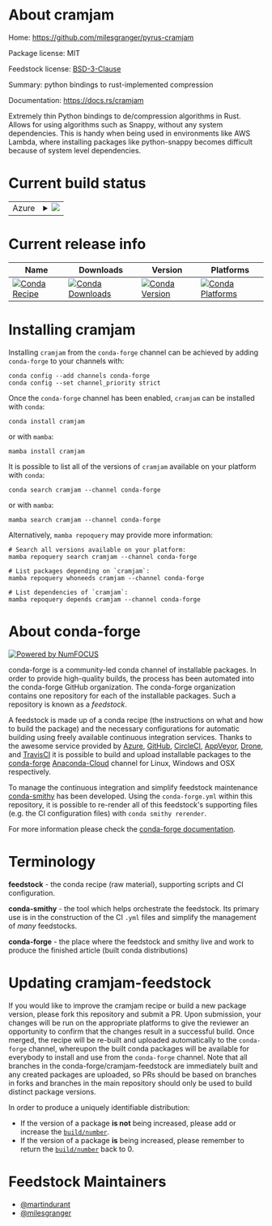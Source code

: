 About cramjam
=============

Home: https://github.com/milesgranger/pyrus-cramjam

Package license: MIT

Feedstock license: [BSD-3-Clause](https://github.com/conda-forge/cramjam-feedstock/blob/main/LICENSE.txt)

Summary: python bindings to rust-implemented compression

Documentation: https://docs.rs/cramjam

Extremely thin Python bindings to de/compression algorithms in Rust.
Allows for using algorithms such as Snappy, without any system dependencies.
This is handy when being used in environments like AWS Lambda,
where installing packages like python-snappy becomes difficult because of
system level dependencies.


Current build status
====================


<table>
    
  <tr>
    <td>Azure</td>
    <td>
      <details>
        <summary>
          <a href="https://dev.azure.com/conda-forge/feedstock-builds/_build/latest?definitionId=11861&branchName=main">
            <img src="https://dev.azure.com/conda-forge/feedstock-builds/_apis/build/status/cramjam-feedstock?branchName=main">
          </a>
        </summary>
        <table>
          <thead><tr><th>Variant</th><th>Status</th></tr></thead>
          <tbody><tr>
              <td>linux_64_python3.10.____cpython</td>
              <td>
                <a href="https://dev.azure.com/conda-forge/feedstock-builds/_build/latest?definitionId=11861&branchName=main">
                  <img src="https://dev.azure.com/conda-forge/feedstock-builds/_apis/build/status/cramjam-feedstock?branchName=main&jobName=linux&configuration=linux_64_python3.10.____cpython" alt="variant">
                </a>
              </td>
            </tr><tr>
              <td>linux_64_python3.11.____cpython</td>
              <td>
                <a href="https://dev.azure.com/conda-forge/feedstock-builds/_build/latest?definitionId=11861&branchName=main">
                  <img src="https://dev.azure.com/conda-forge/feedstock-builds/_apis/build/status/cramjam-feedstock?branchName=main&jobName=linux&configuration=linux_64_python3.11.____cpython" alt="variant">
                </a>
              </td>
            </tr><tr>
              <td>linux_64_python3.8.____cpython</td>
              <td>
                <a href="https://dev.azure.com/conda-forge/feedstock-builds/_build/latest?definitionId=11861&branchName=main">
                  <img src="https://dev.azure.com/conda-forge/feedstock-builds/_apis/build/status/cramjam-feedstock?branchName=main&jobName=linux&configuration=linux_64_python3.8.____cpython" alt="variant">
                </a>
              </td>
            </tr><tr>
              <td>linux_64_python3.9.____cpython</td>
              <td>
                <a href="https://dev.azure.com/conda-forge/feedstock-builds/_build/latest?definitionId=11861&branchName=main">
                  <img src="https://dev.azure.com/conda-forge/feedstock-builds/_apis/build/status/cramjam-feedstock?branchName=main&jobName=linux&configuration=linux_64_python3.9.____cpython" alt="variant">
                </a>
              </td>
            </tr><tr>
              <td>linux_aarch64_python3.10.____cpython</td>
              <td>
                <a href="https://dev.azure.com/conda-forge/feedstock-builds/_build/latest?definitionId=11861&branchName=main">
                  <img src="https://dev.azure.com/conda-forge/feedstock-builds/_apis/build/status/cramjam-feedstock?branchName=main&jobName=linux&configuration=linux_aarch64_python3.10.____cpython" alt="variant">
                </a>
              </td>
            </tr><tr>
              <td>linux_aarch64_python3.11.____cpython</td>
              <td>
                <a href="https://dev.azure.com/conda-forge/feedstock-builds/_build/latest?definitionId=11861&branchName=main">
                  <img src="https://dev.azure.com/conda-forge/feedstock-builds/_apis/build/status/cramjam-feedstock?branchName=main&jobName=linux&configuration=linux_aarch64_python3.11.____cpython" alt="variant">
                </a>
              </td>
            </tr><tr>
              <td>linux_aarch64_python3.8.____cpython</td>
              <td>
                <a href="https://dev.azure.com/conda-forge/feedstock-builds/_build/latest?definitionId=11861&branchName=main">
                  <img src="https://dev.azure.com/conda-forge/feedstock-builds/_apis/build/status/cramjam-feedstock?branchName=main&jobName=linux&configuration=linux_aarch64_python3.8.____cpython" alt="variant">
                </a>
              </td>
            </tr><tr>
              <td>linux_aarch64_python3.9.____cpython</td>
              <td>
                <a href="https://dev.azure.com/conda-forge/feedstock-builds/_build/latest?definitionId=11861&branchName=main">
                  <img src="https://dev.azure.com/conda-forge/feedstock-builds/_apis/build/status/cramjam-feedstock?branchName=main&jobName=linux&configuration=linux_aarch64_python3.9.____cpython" alt="variant">
                </a>
              </td>
            </tr><tr>
              <td>linux_ppc64le_python3.10.____cpython</td>
              <td>
                <a href="https://dev.azure.com/conda-forge/feedstock-builds/_build/latest?definitionId=11861&branchName=main">
                  <img src="https://dev.azure.com/conda-forge/feedstock-builds/_apis/build/status/cramjam-feedstock?branchName=main&jobName=linux&configuration=linux_ppc64le_python3.10.____cpython" alt="variant">
                </a>
              </td>
            </tr><tr>
              <td>linux_ppc64le_python3.11.____cpython</td>
              <td>
                <a href="https://dev.azure.com/conda-forge/feedstock-builds/_build/latest?definitionId=11861&branchName=main">
                  <img src="https://dev.azure.com/conda-forge/feedstock-builds/_apis/build/status/cramjam-feedstock?branchName=main&jobName=linux&configuration=linux_ppc64le_python3.11.____cpython" alt="variant">
                </a>
              </td>
            </tr><tr>
              <td>linux_ppc64le_python3.8.____cpython</td>
              <td>
                <a href="https://dev.azure.com/conda-forge/feedstock-builds/_build/latest?definitionId=11861&branchName=main">
                  <img src="https://dev.azure.com/conda-forge/feedstock-builds/_apis/build/status/cramjam-feedstock?branchName=main&jobName=linux&configuration=linux_ppc64le_python3.8.____cpython" alt="variant">
                </a>
              </td>
            </tr><tr>
              <td>linux_ppc64le_python3.9.____cpython</td>
              <td>
                <a href="https://dev.azure.com/conda-forge/feedstock-builds/_build/latest?definitionId=11861&branchName=main">
                  <img src="https://dev.azure.com/conda-forge/feedstock-builds/_apis/build/status/cramjam-feedstock?branchName=main&jobName=linux&configuration=linux_ppc64le_python3.9.____cpython" alt="variant">
                </a>
              </td>
            </tr><tr>
              <td>osx_64_python3.10.____cpython</td>
              <td>
                <a href="https://dev.azure.com/conda-forge/feedstock-builds/_build/latest?definitionId=11861&branchName=main">
                  <img src="https://dev.azure.com/conda-forge/feedstock-builds/_apis/build/status/cramjam-feedstock?branchName=main&jobName=osx&configuration=osx_64_python3.10.____cpython" alt="variant">
                </a>
              </td>
            </tr><tr>
              <td>osx_64_python3.11.____cpython</td>
              <td>
                <a href="https://dev.azure.com/conda-forge/feedstock-builds/_build/latest?definitionId=11861&branchName=main">
                  <img src="https://dev.azure.com/conda-forge/feedstock-builds/_apis/build/status/cramjam-feedstock?branchName=main&jobName=osx&configuration=osx_64_python3.11.____cpython" alt="variant">
                </a>
              </td>
            </tr><tr>
              <td>osx_64_python3.8.____cpython</td>
              <td>
                <a href="https://dev.azure.com/conda-forge/feedstock-builds/_build/latest?definitionId=11861&branchName=main">
                  <img src="https://dev.azure.com/conda-forge/feedstock-builds/_apis/build/status/cramjam-feedstock?branchName=main&jobName=osx&configuration=osx_64_python3.8.____cpython" alt="variant">
                </a>
              </td>
            </tr><tr>
              <td>osx_64_python3.9.____cpython</td>
              <td>
                <a href="https://dev.azure.com/conda-forge/feedstock-builds/_build/latest?definitionId=11861&branchName=main">
                  <img src="https://dev.azure.com/conda-forge/feedstock-builds/_apis/build/status/cramjam-feedstock?branchName=main&jobName=osx&configuration=osx_64_python3.9.____cpython" alt="variant">
                </a>
              </td>
            </tr><tr>
              <td>osx_arm64_python3.10.____cpython</td>
              <td>
                <a href="https://dev.azure.com/conda-forge/feedstock-builds/_build/latest?definitionId=11861&branchName=main">
                  <img src="https://dev.azure.com/conda-forge/feedstock-builds/_apis/build/status/cramjam-feedstock?branchName=main&jobName=osx&configuration=osx_arm64_python3.10.____cpython" alt="variant">
                </a>
              </td>
            </tr><tr>
              <td>osx_arm64_python3.11.____cpython</td>
              <td>
                <a href="https://dev.azure.com/conda-forge/feedstock-builds/_build/latest?definitionId=11861&branchName=main">
                  <img src="https://dev.azure.com/conda-forge/feedstock-builds/_apis/build/status/cramjam-feedstock?branchName=main&jobName=osx&configuration=osx_arm64_python3.11.____cpython" alt="variant">
                </a>
              </td>
            </tr><tr>
              <td>osx_arm64_python3.8.____cpython</td>
              <td>
                <a href="https://dev.azure.com/conda-forge/feedstock-builds/_build/latest?definitionId=11861&branchName=main">
                  <img src="https://dev.azure.com/conda-forge/feedstock-builds/_apis/build/status/cramjam-feedstock?branchName=main&jobName=osx&configuration=osx_arm64_python3.8.____cpython" alt="variant">
                </a>
              </td>
            </tr><tr>
              <td>osx_arm64_python3.9.____cpython</td>
              <td>
                <a href="https://dev.azure.com/conda-forge/feedstock-builds/_build/latest?definitionId=11861&branchName=main">
                  <img src="https://dev.azure.com/conda-forge/feedstock-builds/_apis/build/status/cramjam-feedstock?branchName=main&jobName=osx&configuration=osx_arm64_python3.9.____cpython" alt="variant">
                </a>
              </td>
            </tr><tr>
              <td>win_64_python3.10.____cpython</td>
              <td>
                <a href="https://dev.azure.com/conda-forge/feedstock-builds/_build/latest?definitionId=11861&branchName=main">
                  <img src="https://dev.azure.com/conda-forge/feedstock-builds/_apis/build/status/cramjam-feedstock?branchName=main&jobName=win&configuration=win_64_python3.10.____cpython" alt="variant">
                </a>
              </td>
            </tr><tr>
              <td>win_64_python3.11.____cpython</td>
              <td>
                <a href="https://dev.azure.com/conda-forge/feedstock-builds/_build/latest?definitionId=11861&branchName=main">
                  <img src="https://dev.azure.com/conda-forge/feedstock-builds/_apis/build/status/cramjam-feedstock?branchName=main&jobName=win&configuration=win_64_python3.11.____cpython" alt="variant">
                </a>
              </td>
            </tr><tr>
              <td>win_64_python3.8.____cpython</td>
              <td>
                <a href="https://dev.azure.com/conda-forge/feedstock-builds/_build/latest?definitionId=11861&branchName=main">
                  <img src="https://dev.azure.com/conda-forge/feedstock-builds/_apis/build/status/cramjam-feedstock?branchName=main&jobName=win&configuration=win_64_python3.8.____cpython" alt="variant">
                </a>
              </td>
            </tr><tr>
              <td>win_64_python3.9.____cpython</td>
              <td>
                <a href="https://dev.azure.com/conda-forge/feedstock-builds/_build/latest?definitionId=11861&branchName=main">
                  <img src="https://dev.azure.com/conda-forge/feedstock-builds/_apis/build/status/cramjam-feedstock?branchName=main&jobName=win&configuration=win_64_python3.9.____cpython" alt="variant">
                </a>
              </td>
            </tr>
          </tbody>
        </table>
      </details>
    </td>
  </tr>
</table>

Current release info
====================

| Name | Downloads | Version | Platforms |
| --- | --- | --- | --- |
| [![Conda Recipe](https://img.shields.io/badge/recipe-cramjam-green.svg)](https://anaconda.org/conda-forge/cramjam) | [![Conda Downloads](https://img.shields.io/conda/dn/conda-forge/cramjam.svg)](https://anaconda.org/conda-forge/cramjam) | [![Conda Version](https://img.shields.io/conda/vn/conda-forge/cramjam.svg)](https://anaconda.org/conda-forge/cramjam) | [![Conda Platforms](https://img.shields.io/conda/pn/conda-forge/cramjam.svg)](https://anaconda.org/conda-forge/cramjam) |

Installing cramjam
==================

Installing `cramjam` from the `conda-forge` channel can be achieved by adding `conda-forge` to your channels with:

```
conda config --add channels conda-forge
conda config --set channel_priority strict
```

Once the `conda-forge` channel has been enabled, `cramjam` can be installed with `conda`:

```
conda install cramjam
```

or with `mamba`:

```
mamba install cramjam
```

It is possible to list all of the versions of `cramjam` available on your platform with `conda`:

```
conda search cramjam --channel conda-forge
```

or with `mamba`:

```
mamba search cramjam --channel conda-forge
```

Alternatively, `mamba repoquery` may provide more information:

```
# Search all versions available on your platform:
mamba repoquery search cramjam --channel conda-forge

# List packages depending on `cramjam`:
mamba repoquery whoneeds cramjam --channel conda-forge

# List dependencies of `cramjam`:
mamba repoquery depends cramjam --channel conda-forge
```


About conda-forge
=================

[![Powered by
NumFOCUS](https://img.shields.io/badge/powered%20by-NumFOCUS-orange.svg?style=flat&colorA=E1523D&colorB=007D8A)](https://numfocus.org)

conda-forge is a community-led conda channel of installable packages.
In order to provide high-quality builds, the process has been automated into the
conda-forge GitHub organization. The conda-forge organization contains one repository
for each of the installable packages. Such a repository is known as a *feedstock*.

A feedstock is made up of a conda recipe (the instructions on what and how to build
the package) and the necessary configurations for automatic building using freely
available continuous integration services. Thanks to the awesome service provided by
[Azure](https://azure.microsoft.com/en-us/services/devops/), [GitHub](https://github.com/),
[CircleCI](https://circleci.com/), [AppVeyor](https://www.appveyor.com/),
[Drone](https://cloud.drone.io/welcome), and [TravisCI](https://travis-ci.com/)
it is possible to build and upload installable packages to the
[conda-forge](https://anaconda.org/conda-forge) [Anaconda-Cloud](https://anaconda.org/)
channel for Linux, Windows and OSX respectively.

To manage the continuous integration and simplify feedstock maintenance
[conda-smithy](https://github.com/conda-forge/conda-smithy) has been developed.
Using the ``conda-forge.yml`` within this repository, it is possible to re-render all of
this feedstock's supporting files (e.g. the CI configuration files) with ``conda smithy rerender``.

For more information please check the [conda-forge documentation](https://conda-forge.org/docs/).

Terminology
===========

**feedstock** - the conda recipe (raw material), supporting scripts and CI configuration.

**conda-smithy** - the tool which helps orchestrate the feedstock.
                   Its primary use is in the construction of the CI ``.yml`` files
                   and simplify the management of *many* feedstocks.

**conda-forge** - the place where the feedstock and smithy live and work to
                  produce the finished article (built conda distributions)


Updating cramjam-feedstock
==========================

If you would like to improve the cramjam recipe or build a new
package version, please fork this repository and submit a PR. Upon submission,
your changes will be run on the appropriate platforms to give the reviewer an
opportunity to confirm that the changes result in a successful build. Once
merged, the recipe will be re-built and uploaded automatically to the
`conda-forge` channel, whereupon the built conda packages will be available for
everybody to install and use from the `conda-forge` channel.
Note that all branches in the conda-forge/cramjam-feedstock are
immediately built and any created packages are uploaded, so PRs should be based
on branches in forks and branches in the main repository should only be used to
build distinct package versions.

In order to produce a uniquely identifiable distribution:
 * If the version of a package **is not** being increased, please add or increase
   the [``build/number``](https://docs.conda.io/projects/conda-build/en/latest/resources/define-metadata.html#build-number-and-string).
 * If the version of a package **is** being increased, please remember to return
   the [``build/number``](https://docs.conda.io/projects/conda-build/en/latest/resources/define-metadata.html#build-number-and-string)
   back to 0.

Feedstock Maintainers
=====================

* [@martindurant](https://github.com/martindurant/)
* [@milesgranger](https://github.com/milesgranger/)


